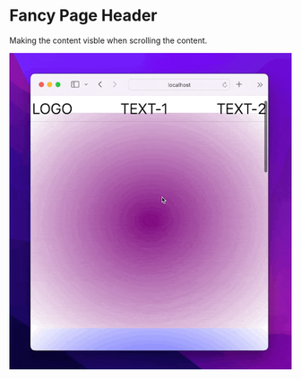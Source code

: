 # Fancy Page Header

Making the content visble when scrolling the content.

![Demo](./src/assets/demo.gif)